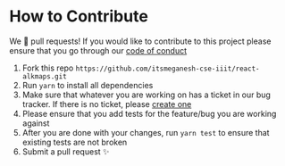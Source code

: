 # How to Contribute

We :sparkling_heart: pull requests! If you would like to contribute to this project please ensure that you go through our [code of conduct](https://github.com/itsmeganesh-cse-iiit/react-alkmaps/master/CODE_OF_CONDUCT.md)

1. Fork this repo `https://github.com/itsmeganesh-cse-iiit/react-alkmaps.git`
2. Run `yarn` to install all dependencies
3. Make sure that whatever you are working on has a ticket in our bug tracker. If there is no ticket, please [create one](https://github.com/itsmeganesh-cse-iiit/react-alkmaps/issues/new/choose)
4. Please ensure that you add tests for the feature/bug you are working against
5. After you are done with your changes, run `yarn test` to ensure that existing tests are not broken
6. Submit a pull request :sparkles:
